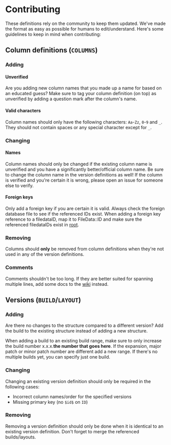 # Contributing 

These definitions rely on the community to keep them updated. We've made the format as easy as possible for humans to edit/understand. Here's some guidelines to keep in mind when contributing:

## Column definitions (```COLUMNS```)
### Adding
#### Unverified
Are you adding new column names that you made up a name for based on an educated guess? Make sure to tag your column definition (on top) as unverified by adding a question mark after the column's name. 

#### Valid characters
Column names should only have the following characters: ```Aa```-```Zz```, ```0```-```9``` and ```_```. 
They should not contain spaces or any special character except for ```_```.

### Changing
#### Names
Column names should only be changed if the existing column name is unverified and you have a significantly better/official column name. Be sure to change the column name in the version definitions as well! If the column is verified and you're certain it is wrong, please open an issue for someone else to verify.
#### Foreign keys
Only add a foreign key if you are certain it is valid. Always check the foreign database file to see if the referenced IDs exist. When adding a foreign key reference to a filedataID, map it to FileData::ID and make sure the referenced filedataIDs exist in [root](https://wowdev.wiki/CASC#Root).
### Removing
Columns should **only** be removed from column definitions when they're not used in any of the version definitions.

### Comments
Comments shouldn't be too long. If they are better suited for spanning multiple lines, add some docs to the [wiki](https://wowdev.wiki/Main_Page) instead.
## Versions (```BUILD```/```LAYOUT```)
### Adding
Are there no changes to the structure compared to a different version? Add the build to the existing structure instead of adding a new structure.

When adding a build to an existing build range, make sure to only increase the build number x.x.x.**the number that goes here**. If the expansion, major patch or minor patch number are different add a new range. If there's no multiple builds yet, you can specify just one build.

### Changing
Changing an existing version definition should only be required in the following cases:
- Incorrect column names/order for the specified versions
- Missing primary key (no ```$id$``` on ```ID```)

### Removing
Removing a version definition should only be done when it is identical to an existing version definition. Don't forget to merge the referenced builds/layouts.

